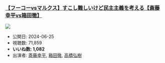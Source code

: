 ### [【フーコーvsマルクス】すこし難しいけど民主主義を考える【斎藤幸平vs箱田徹】](https://www.youtube.com/watch?v=ynW4epPAihM)
[![](https://img.youtube.com/vi/ynW4epPAihM/sddefault.jpg)](https://www.youtube.com/watch?v=ynW4epPAihM)
-   公開日: 2024-06-25
-   視聴数: 71,859
-   **いいね数: 1,082**
-   出演者: [斎藤幸平](/rehacq_fan/people/斎藤幸平 "wikilink"), [箱田徹](/rehacq_fan/people/箱田徹 "wikilink"), [高橋弘樹](/rehacq_fan/people/高橋弘樹 "wikilink")
